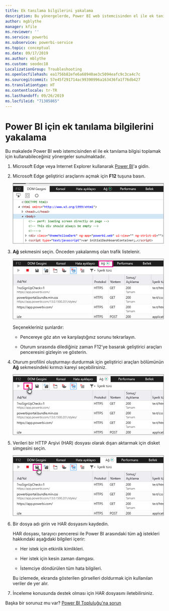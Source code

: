 ```yaml
---
title: Ek tanılama bilgilerini yakalama
description: Bu yönergelerde, Power BI web istemcisinden el ile ek tanılama bilgisi toplamak için kullanabileceğiniz iki seçenek sunulmaktadır.
author: mgblythe
manager: kfile
ms.reviewer: ''
ms.service: powerbi
ms.subservice: powerbi-service
ms.topic: conceptual
ms.date: 09/17/2019
ms.author: mblythe
ms.custom: seodec18
LocalizationGroup: Troubleshooting
ms.openlocfilehash: ea1756b82efe6a68940ae3c5094eafc9c3ca4c7c
ms.sourcegitcommit: 57e45f291714ac99390996a163436fa1f76db427
ms.translationtype: HT
ms.contentlocale: tr-TR
ms.lasthandoff: 09/26/2019
ms.locfileid: "71305865"
---
```

# <a name="capture-additional-diagnostic-information-for-power-bi"></a>Power BI için ek tanılama bilgilerini yakalama

Bu makalede Power BI web istemcisinden el ile ek tanılama bilgisi toplamak için kullanabileceğiniz yönergeler sunulmaktadır.

1. Microsoft Edge veya Internet Explorer kullanarak [Power BI](https://app.powerbi.com)'a gidin.

1. Microsoft Edge geliştirici araçlarını açmak için **F12** tuşuna basın.

   ![Microsoft Edge Geliştirici araçları Öğeler sekmesinin ekran görüntüsü.](media/service-admin-capturing-additional-diagnostic-information-for-power-bi/edge-developer-tools.png)

1. **Ağ** sekmesini seçin. Önceden yakalanmış olan trafik listelenir.

   ![Microsoft Edge Geliştirici araçları Ağ sekmesinin ekran görüntüsü.](media/service-admin-capturing-additional-diagnostic-information-for-power-bi/edge-network-tab.png)

    Seçenekleriniz şunlardır:

    * Pencereye göz atın ve karşılaştığınız sorunu tekrarlayın.

    * Oturum sırasında dilediğiniz zaman F12'ye basarak geliştirici araçları penceresini gizleyin ve gösterin.

1. Oturum profilini oluşturmayı durdurmak için geliştirici araçları bölümünün **Ağ** sekmesindeki kırmızı kareyi seçebilirsiniz.

   ![Durdur düğmesinin öne çıkarıldığı Microsoft Edge Geliştirici araçları Ağ sekmesinin ekran görüntüsü.](media/service-admin-capturing-additional-diagnostic-information-for-power-bi/edge-network-tab-stop.png)

1. Verileri bir HTTP Arşivi (HAR) dosyası olarak dışarı aktarmak için disket simgesini seçin.

   ![Disket simgesinin öne çıkarıldığı Microsoft Edge Geliştirici araçları Ağ sekmesinin ekran görüntüsü.](media/service-admin-capturing-additional-diagnostic-information-for-power-bi/edge-network-tab-save.png)

1. Bir dosya adı girin ve HAR dosyasını kaydedin.

    HAR dosyası, tarayıcı penceresi ile Power BI arasındaki tüm ağ istekleri hakkındaki aşağıdaki bilgileri içerir:

    * Her istek için etkinlik kimlikleri.

    * Her istek için kesin zaman damgası.

    * İstemciye döndürülen tüm hata bilgileri.

    Bu izlemede, ekranda gösterilen görselleri doldurmak için kullanılan veriler de yer alır.

1. İnceleme konusunda destek olması için HAR dosyasını iletebilirsiniz.

Başka bir sorunuz mu var? [Power BI Topluluğu'na sorun](http://community.powerbi.com/)
